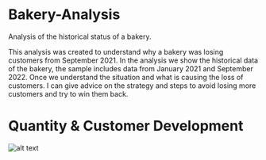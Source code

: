 # Bakery-Analysis
Analysis of the historical status of a bakery.

This analysis was created to understand why a bakery was losing customers from September 2021. In the analysis we show the historical data of the bakery, the sample includes data from January 2021 and September 2022.
Once we understand the situation and what is causing the loss of customers. I can give advice on the strategy and steps to avoid losing more customers and try to win them back.

# Quantity & Customer Development
![alt text](http://Users/familiaramoslopez/Documents/Analisis/Imagenes/quantity_customer_development.png)
